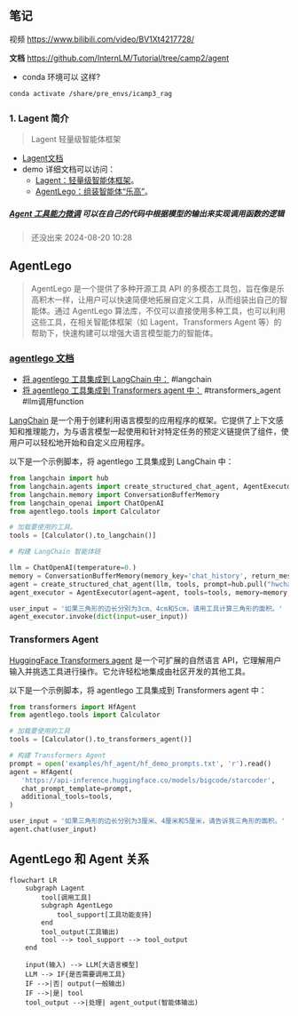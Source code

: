 ## 笔记

视频 https://www.bilibili.com/video/BV1Xt4217728/

**文档** https://github.com/InternLM/Tutorial/tree/camp2/agent


- conda 环境可以 这样?
```bash
conda activate /share/pre_envs/icamp3_rag 

```

### 1. Lagent 简介
>  Lagent 轻量级智能体框架

- [ Lagent文档 ](https://lagent.readthedocs.io/zh-cn/latest/get_started/install.html)   
- demo 详细文档可以访问：
	- [Lagent：轻量级智能体框架](https://github.com/InternLM/Tutorial/blob/camp2/agent/lagent.md)。
	- [AgentLego：组装智能体“乐高”](https://github.com/InternLM/Tutorial/blob/camp2/agent/agentlego.md)。






##### [Agent 工具能力微调](https://github.com/InternLM/Tutorial/blob/camp2/agent/finetune.md) 可以在自己的代码中根据模型的输出来实现调用函数的逻辑  
> 还没出来   2024-08-20 10:28



## AgentLego

> AgentLego 是一个提供了多种开源工具 API 的多模态工具包，旨在像是乐高积木一样，让用户可以快速简便地拓展自定义工具，从而组装出自己的智能体。通过 AgentLego 算法库，不仅可以直接使用多种工具，也可以利用这些工具，在相关智能体框架（如 Lagent，Transformers Agent 等）的帮助下，快速构建可以增强大语言模型能力的智能体。

###  [agentlego 文档](https://agentlego.readthedocs.io/zh-cn/latest/get_started.html)

- [将 agentlego 工具集成到 LangChain 中：](https://agentlego.readthedocs.io/zh-cn/latest/get_started.html#id4) #langchain 
- [将 agentlego 工具集成到 Transformers agent 中：](https://agentlego.readthedocs.io/zh-cn/latest/get_started.html#transformers-agent)  #transformers_agent  #llm调用function 


[LangChain](https://python.langchain.com/docs/get_started/introduction) 是一个用于创建利用语言模型的应用程序的框架。它提供了上下文感知和推理能力，为与语言模型一起使用和针对特定任务的预定义链提供了组件，使用户可以轻松地开始和自定义应用程序。

以下是一个示例脚本，将 agentlego 工具集成到 LangChain 中：
```python
from langchain import hub
from langchain.agents import create_structured_chat_agent, AgentExecutor
from langchain.memory import ConversationBufferMemory
from langchain_openai import ChatOpenAI
from agentlego.tools import Calculator

# 加载要使用的工具。
tools = [Calculator().to_langchain()]

# 构建 LangChain 智能体链

llm = ChatOpenAI(temperature=0.)
memory = ConversationBufferMemory(memory_key='chat_history', return_messages=True)
agent = create_structured_chat_agent(llm, tools, prompt=hub.pull("hwchase17/structured-chat-agent"))
agent_executor = AgentExecutor(agent=agent, tools=tools, memory=memory, verbose=True)

user_input = '如果三角形的边长分别为3cm、4cm和5cm，请用工具计算三角形的面积。'
agent_executor.invoke(dict(input=user_input))

```
### Transformers Agent[](https://agentlego.readthedocs.io/zh-cn/latest/get_started.html#transformers-agent)

[HuggingFace Transformers agent](https://huggingface.co/docs/transformers/transformers_agents) 是一个可扩展的自然语言 API，它理解用户输入并挑选工具进行操作。它允许轻松地集成由社区开发的其他工具。

以下是一个示例脚本，将 agentlego 工具集成到 Transformers agent 中：

```python
from transformers import HfAgent
from agentlego.tools import Calculator

# 加载要使用的工具
tools = [Calculator().to_transformers_agent()]

# 构建 Transformers Agent
prompt = open('examples/hf_agent/hf_demo_prompts.txt', 'r').read()
agent = HfAgent(
   'https://api-inference.huggingface.co/models/bigcode/starcoder',
   chat_prompt_template=prompt,
   additional_tools=tools,
)

user_input = '如果三角形的边长分别为3厘米、4厘米和5厘米，请告诉我三角形的面积。'
agent.chat(user_input)


```

## AgentLego 和 Agent 关系 







```mermaid
flowchart LR
    subgraph Lagent
        tool[调用工具]
        subgraph AgentLego
            tool_support[工具功能支持]
        end
        tool_output(工具输出)
        tool --> tool_support --> tool_output
    end

    input(输入) --> LLM[大语言模型]
    LLM --> IF{是否需要调用工具}
    IF -->|否| output(一般输出)
    IF -->|是| tool
    tool_output -->|处理| agent_output(智能体输出)

```



















